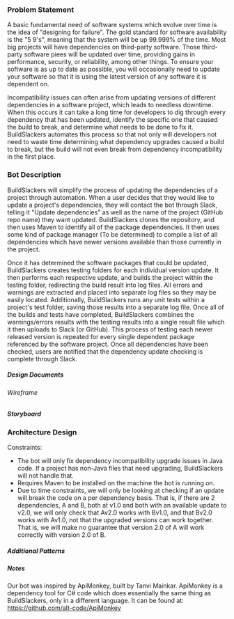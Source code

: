 ### Problem Statement

A basic fundamental need of software systems which evolve over time is the idea of "designing for failure". The gold standard for software availability is the "5 9's", meaning that the system will be up 99.999% of the time. Most big projects will have dependencies on third-party software. Those third-party software piees will be updated over time, providing gains in performance, security, or reliability, among other things. To ensure your software is as up to date as possible, you will occasionally need to update your software so that it is using the latest version of any software it is dependent on. 

Incompatibility issues can often arise from updating versions of different dependencies in a software project, which leads to needless downtime. When this occurs it can take a long time for developers to dig through every dependency that has been updated, identify the specific one that caused the build to break, and determine what needs to be done to fix it. BuildSlackers automates this process so that not only will developers not need to waste time determining what dependency upgrades caused a build to break, but the build will not even break from dependency incompatibility in the first place.

### Bot Description

BuildSlackers will simplify the process of updating the dependencies of a project through automation. When a user decides that they would like to update a project's dependencies, they will contact the bot through Slack, telling it "Update dependencies" as well as the name of the project (GitHub repo name) they want updated. BuildSlackers clones the repository, and then uses Maven to identify all of the package dependencies. It then uses some kind of package manager (To be determined) to compile a list of all dependencies which have newer versions available than those currently in the project. 

Once it has determined the software packages that could be updated, BuildSlackers creates testing folders for each individual version update. It then performs each respective update, and builds the project within the testing folder, redirecting the build result into log files. All errors and warnings are extracted and placed into separate log files so they may be easily located. Additionally, BuildSlackers runs any unit tests within a project's test folder, saving those results into a separate log file. Once all of the builds and tests have completed, BuildSlackers combines the warnings/errors results with the testing results into a single result file which it then uploads to Slack (or GitHub). This process of testing each newer released version is repeated for every single dependent package referenced by the software project. Once all dependencies have been checked, users are notified that the dependency update checking is complete through Slack.
  
##### Design Documents

###### Wireframe


##### Storyboard


### Architecture Design


Constraints:
- The bot will only fix dependency incompatibility upgrade issues in Java code. If a project has non-Java files that need upgrading, BuildSlackers will not handle that.
- Requires Maven to be installed on the machine the bot is running on.
- Due to time constraints, we will only be looking at checking if an update will break the code on a per dependency basis. That is, if there are 2 dependencies, A and B, both at v1.0 and both with an available update to v2.0, we will only check that Av2.0 works with Bv1.0, and that Bv2.0 works with Av1.0, not that the upgraded versions can work together. That is, we will make no guarantee that version 2.0 of A will work correctly with version 2.0 of B.

##### Additional Patterns


##### Notes
Our bot was inspired by ApiMonkey, built by Tanvi Mainkar. ApiMonkey is a dependency tool for C# code which does essentially the same thing as BuildSlackers, only in a different language. It can be found at: https://github.com/alt-code/ApiMonkey
